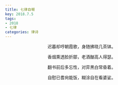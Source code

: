 ```yaml
---
title: 七律自嘲
key: 2018.7.5
tags: 
- 2018
- 七律
categories: 律诗
---
```


<p align="center">迟暮却哼朝霞歌，身随拂晓几茶钵。
</p>
<p align="center">香烟熏透脸折鄒，老酒酗高人得瑟。
</p>
<p align="center">翻书前后多忘性，对弈黒白常昏着。
</p>
<p align="center">自慰已耆尙能饭，糊涂自在看婆娑。
</p>
